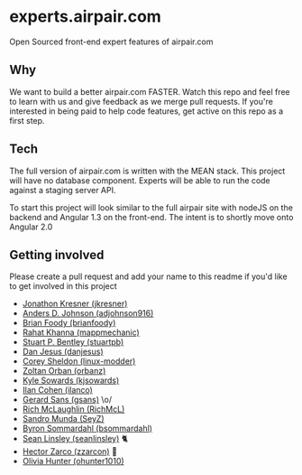 # experts.airpair.com

Open Sourced front-end expert features of airpair.com

## Why

We want to build a better airpair.com FASTER. Watch this repo and feel free to learn with us and give feedback as we merge pull requests. If you're interested in being paid to help code features, get active on this repo as a first step.

## Tech

The full version of airpair.com is written with the MEAN stack. This project will have no database component. Experts will be able to run the code against a staging server API.

To start this project will look similar to the full airpair site with nodeJS on the backend and Angular 1.3 on the front-end. The intent is to shortly move onto Angular 2.0

## Getting involved

Please create a pull request and add your name to this readme if you'd like to get involved in this project

- [Jonathon Kresner (jkresner)](https://github.com/jkresner)
- [Anders D. Johnson (adjohnson916)](https://github.com/adjohnson916)
- [Brian Foody (brianfoody)](https://github.com/brianfoody)
- [Rahat Khanna (mappmechanic)](https://github.com/mappmechanic)
- [Stuart P. Bentley (stuartpb)](https://github.com/stuartpb)
- [Dan Jesus (danjesus)](https://github.com/danjesus)
- [Corey Sheldon (linux-modder)](https://github.com/linux-modder)
- [Zoltan Orban (orbanz)](https://github.com/orbanz)
- [Kyle Sowards (kjsowards)](https://github.com/kjsowards)
- [Ilan Cohen (ilanco)](https://github.com/ilanco)
- [Gerard Sans (gsans)](https://github.com/gsans) \o/
- [Rich McLaughlin (RichMcL)](https://github.com/RichMcL)
- [Sandro Munda (SeyZ)](https://github.com/SeyZ)
- [Byron Sommardahl (bsommardahl)](https://github.com/bsommardahl)
- [Sean Linsley (seanlinsley)](https://github.com/seanlinsley) :cat2:
- [Hector Zarco (zzarcon)](https://github.com/zzarcon) :dancers: 
- [Olivia Hunter (ohunter1010)](https://github.com/ohunter1010)
